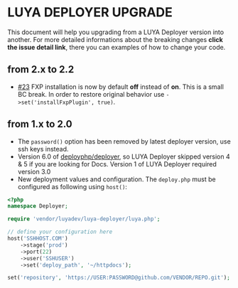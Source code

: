 # LUYA DEPLOYER UPGRADE

This document will help you upgrading from a LUYA Deployer version into another. For more detailed informations about the breaking changes **click the issue detail link**, there you can examples of how to change your code.

## from 2.x to 2.2

+ [#23](https://github.com/luyadev/luya-deployer/pull/23) FXP installation is now by default **off** instead of **on**. This is a small BC break. In order to restore original behavior use `->set('installFxpPlugin', true)`.

## from 1.x to 2.0

+ The `password()` option has been removed by latest deployer version, use ssh keys instead.
+ Version 6.0 of [deployphp/deployer](https://github.com/deployphp/deployer), so LUYA Deployer skipped version 4 & 5 if you are looking for Docs. Version 1 of LUYA Deployer required version 3.0
+ New deployment values and configuration. The `deploy.php` must be configured as following using `host()`:
```php
<?php
namespace Deployer;

require 'vendor/luyadev/luya-deployer/luya.php';

// define your configuration here
host('SSHHOST.COM')
    ->stage('prod')
    ->port(22)
    ->user('SSHUSER')
    ->set('deploy_path', '~/httpdocs');

set('repository', 'https://USER:PASSWORD@github.com/VENDOR/REPO.git');
```
